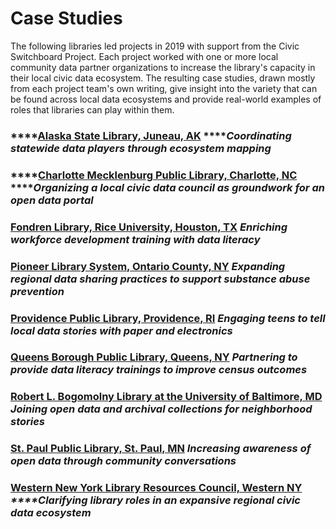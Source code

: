 # Case Studies

The following libraries led projects in 2019 with support from the Civic Switchboard Project. Each project worked with one or more local community data partner organizations to increase the library's capacity in their local civic data ecosystem. The resulting case studies, drawn mostly from each project team's own writing, give insight into the variety that can be found across local data ecosystems and provide real-world examples of roles that libraries can play within them.

### \*\*\*\*[**Alaska State Library, Juneau, AK**](alaska-state-library-juneau-ak.md)                                          ****_Coordinating statewide data players through ecosystem mapping_

### \*\*\*\*[**Charlotte Mecklenburg Public Library, Charlotte, NC**](charlotte-mecklenburg-public-library-charlotte-nc.md)            ****_Organizing a local civic data council as groundwork for an open data portal_

### [Fondren Library, Rice University, Houston, TX](fondren-library-rice-university-houston-tx.md)                          _**Enriching workforce development training with data literacy**_

### [Pioneer Library System, Ontario County, NY](pioneer-library-system-ontario-county-ny.md)                             _**Expanding regional data sharing practices to support substance abuse prevention**_

### [Providence Public Library, Providence, RI](providence-public-library-providence-ri.md)                                  _Engaging teens to tell local data stories with paper and electronics_

### [Queens Borough Public Library, Queens, NY](queens-borough-public-library-queens-ny.md)                           _Partnering to provide data literacy trainings to improve census outcomes_

### [Robert L. Bogomolny Library at the University of Baltimore, MD](robert-l.-bogomolny-library-at-the-university-of-baltimore-md.md) _**Joining open data and archival collections for neighborhood stories**_

### [St. Paul Public Library, St. Paul, MN](st-paul-public-library-st-paul-mn.md)                                            _**Increasing awareness of open data through community conversations**_

### [Western New York Library Resources Council, Western NY](western-new-york-library-resources-council-western-ny.md)  _****Clarifying library roles in an expansive regional civic data ecosystem_

### 





